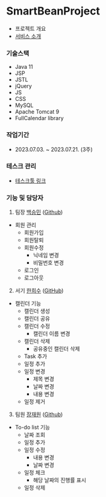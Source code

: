 # SmartBeanProject
- 프로젝트 개요
- [서비스 소개](https://www.canva.com/design/DAFnjGL2kvU/dbFV5RBkqk7ZTckhyc7xpA/edit?utm_content=DAFnjGL2kvU&utm_campaign=designshare&utm_medium=link2&utm_source=sharebutton)

### 기술스택
- Java 11
- JSP
- JSTL
- jQuery
- JS
- CSS
- MySQL
- Apache Tomcat 9
- FullCalendar library

[//]: # (- [이미지태그]&#40;이미지주소&#41;)

[//]: # (- <img src="이미지주소" width="300px">)

### 작업기간
- 2023.07.03. ~ 2023.07.21. (3주)

### 테스크 관리
- [테스크툴 링크](https://www.notion.so/sally-/ef1ce57526c1471bb86643788b159599?v=5ce957f28c834df09c15b25d019d3ece&pvs=4)

### 기능 및 담당자
1. 팀장 [백승민](Mailto:qortmdals120@gmail.com) ([Github](http://github.com/alstmd7))
  - 회원 관리
    - 회원가입
    - 회원탈퇴
    - 회원수정
      - 닉네임 변경
      - 비밀번호 변경
    - 로그인
    - 로그아웃
2. 서기 [한희수](mailto:juntu09@gmail.com) ([GitHub](https://github.com/hee-duck))
  - 캘린더 기능
    - 캘린더 생성
    - 캘린더 공유
    - 캘린더 수정
      - 캘린더 이름 변경
    - 캘린더 삭제
      - 공유중인 캘린더 삭제
    - Task 추가
    - 일정 추가
    - 일정 변경
      - 제목 변경
      - 날짜 변경
      - 내용 변경
    - 일정 제거
3. 팀원 [장재원](Mailto:lokcdown7739@naver.com) ([Github](https://github.com/JangJaeWone))
  - To-do list 기능
    - 날짜 조회
    - 일정 추가
    - 일정 수정
      - 내용 변경
      - 날짜 변경
    - 일정 체크
      - 해당 날짜의 진행률 표시
    - 일정 삭제
    
